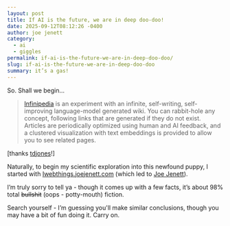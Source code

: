 ```yaml
---
layout: post
title: If AI is the future, we are in deep doo-doo!
date: 2025-09-12T08:12:26 -0400
author: joe jenett
category:
  - ai
  - giggles
permalink: if-ai-is-the-future-we-are-in-deep-doo-doo/
slug: if-ai-is-the-future-we-are-in-deep-doo-doo
summary: it’s a gas!
---
```


<p>
So. Shall we begin...
</p>
<blockquote><p><a href="https://infinipedia.ai/">Infinipedia</a> is an experiment with an infinite, self-writing, self-improving language-model generated wiki. You can rabbit-hole any concept, following links that are generated if they do not exist. Articles are periodically optimized using human and AI feedback, and a clustered visualization with text embeddings is provided to allow you to see related pages. </p></blockquote>
<p>
[thanks <a title="source" href="https://pinboard.in/u:tdjones">tdjones</a>!]
</p>
<p>
Naturally, to begin my scientific exploration into this newfound puppy, I started with <a title="Searched at Infinipedia" href="https://infinipedia.ai/wiki/Iwebthings.joejenett.com">Iwebthings.joejenett.com</a> (which led to <a title="Created at Infinipedia" href="https://infinipedia.ai/wiki/Joe_Jenett">Joe Jenett</a>).
</p>
<p>
I’m truly sorry to tell ya - though it comes up with a few facts, it’s about 98% total <strike>bullshit</strike> (oops - potty-mouth) fiction. 
</p>
Search yourself - I’m guessing you'll make similar conclusions, though you may have a bit of fun doing it. Carry on.

<a href="https://brid.gy/publish/mastodon"></a>